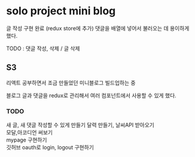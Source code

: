 # solo project mini blog

글 작성 구현 완료 (redux store에 추가)
댓글을 배열에 넣어서 불러오는 데 용이하게 했다.

TODO : 댓글 작성, 삭제 / 글 삭제

## S3
리액트 공부하면서 조금 만들었던 미니블로그 빌드업하는 중  

블로그 글과 댓글을 redux로 관리해서 여러 컴포넌트에서 사용할 수 있게 했다.  
### TODO  
새 글, 새 댓글 작성할 수 있게 만들기
달력 만들기, 날씨API 받아오기    
모달,아코디언 써보기  
mypage 구현하기  
깃허브 oauth로 login, logout 구현하기  
